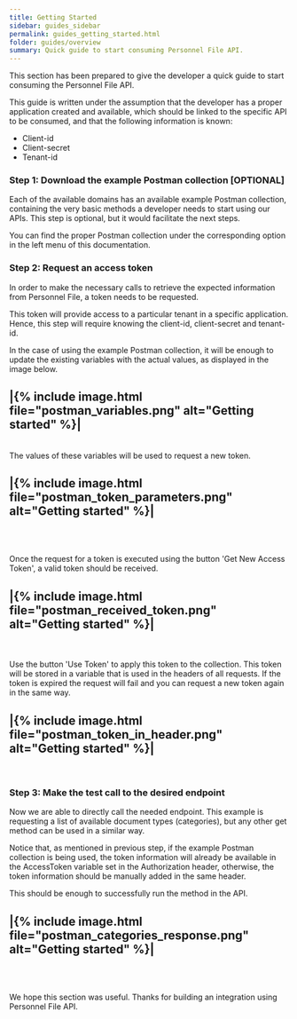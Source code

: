 ```yaml
---
title: Getting Started
sidebar: guides_sidebar
permalink: guides_getting_started.html
folder: guides/overview
summary: Quick guide to start consuming Personnel File API.
---
```


This section has been prepared to give the developer a quick guide to start consuming the Personnel File API. 

This guide is written under the assumption that the developer has a proper application created and available, which should be linked to the specific API to be consumed, and that the following information is known:

- Client-id
- Client-secret
- Tenant-id



### Step 1: Download the example Postman collection [OPTIONAL]

Each of the available domains has an available example Postman collection, containing the very basic methods a developer needs to start using our APIs. This step is optional, but it would facilitate the next steps.

You can find the proper Postman collection under the corresponding option in the left menu of this documentation.
<br />

### Step 2: Request an access token

In order to make the necessary calls to retrieve the expected information from Personnel File, a token needs to be requested.

This token will provide access to a particular tenant in a specific application. Hence, this step will require knowing the client-id, client-secret and tenant-id.

In the case of using the example Postman collection, it will be enough to update the existing variables with the actual values, as displayed in the image below.

|{% include image.html file="postman_variables.png" alt="Getting started"  %}|
-
<br />
The values of these variables will be used to request a new token.

|{% include image.html file="postman_token_parameters.png" alt="Getting started"  %}|
-
<br />
<br />

Once the request for a token is executed using the button 'Get New Access Token', a valid token should be received.

|{% include image.html file="postman_received_token.png" alt="Getting started" %}|
-
<br />
<br />
Use the button 'Use Token' to apply this token to the collection. This token will be stored in a variable that is used in the headers of all requests. If the token is expired the request will fail and you can request a new token again in the same way.

|{% include image.html file="postman_token_in_header.png" alt="Getting started"  %}|
-
<br />

### Step 3: Make the test call to the desired endpoint

Now we are able to directly call the needed endpoint. This example is requesting a list of available document types (categories), but any other get method can be used in a similar way.

Notice that, as mentioned in previous step, if the example Postman collection is being used, the token information will already be available in the AccessToken variable set in the Authorization header, otherwise, the token information should be manually added in the same header.

This should be enough to successfully run the method in the API.

|{% include image.html file="postman_categories_response.png" alt="Getting started"  %}|
-
<br />
<br />

We hope this section was useful. Thanks for building an integration using Personnel File API.
